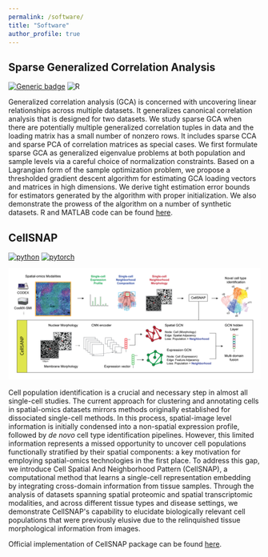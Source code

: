 ```yaml
---
permalink: /software/
title: "Software"
author_profile: true
---
```



Sparse Generalized Correlation Analysis
------

[![Generic badge](https://img.shields.io/badge/MATLAB-R2020a-BLUE.svg)](https://shields.io/)
![R](https://img.shields.io/badge/R-CRAN-orange)

Generalized correlation analysis (GCA) is concerned with uncovering linear relationships across multiple datasets. It generalizes canonical correlation analysis that is designed for two datasets. We study sparse GCA when there are potentially multiple generalized correlation tuples in data and the loading matrix has a small number of nonzero rows. It includes sparse CCA and sparse PCA of correlation matrices as special cases. We first formulate sparse GCA as generalized eigenvalue problems at both population and sample levels via a careful choice of normalization constraints. Based on a Lagrangian form of the sample optimization problem, we propose a thresholded gradient descent algorithm for estimating GCA loading vectors and matrices in high dimensions. We derive tight estimation error bounds for estimators generated by the algorithm with proper initialization. We also demonstrate the prowess of the algorithm on a number of synthetic datasets.
R and MATLAB code can be found [here](https://github.com/ShengGao-wharton/Sparse-Generalized-Correlation-Analysis/tree/main).

CellSNAP
------

[![python](https://img.shields.io/badge/Python-3.9-3776AB.svg?style=flat&logo=python&logoColor=white)](https://www.python.org)
[![pytorch](https://img.shields.io/badge/PyTorch-2.0.0-EE4C2C.svg?style=flat&logo=pytorch)](https://pytorch.org)

<img src='/images/cellsnap.png'>

Cell population identification is a crucial and necessary step in almost all single-cell studies. The current approach for clustering and annotating cells in spatial-omics datasets mirrors methods originally established for dissociated single-cell methods. In this process, spatial-image level information is initially condensed into a non-spatial expression profile, followed by *de novo* cell type identification pipelines. However, this limited information represents a missed opportunity to uncover cell populations functionally stratified by their spatial components: a key motivation for employing spatial-omics technologies in the first place. To address this gap, we introduce Cell Spatial And Neighborhood Pattern (CellSNAP), a computational method that learns a single-cell representation embedding by integrating cross-domain information from tissue samples. Through the analysis of datasets spanning spatial proteomic and spatial transcriptomic modalities, and across different tissue types and disease settings, we demonstrate CellSNAP's capability to elucidate biologically relevant cell populations that were previously elusive due to the relinquished tissue morphological information from images.

Official implementation of CellSNAP package can be found [here](https://github.com/sggao/CellSNAP/tree/main).